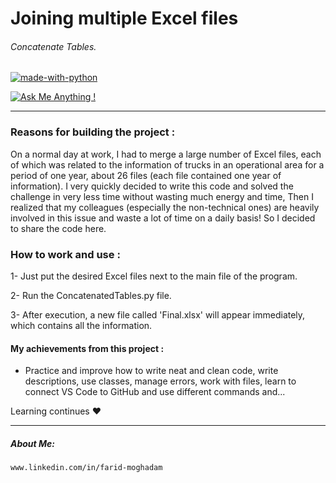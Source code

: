 # Joining multiple Excel files
###### Concatenate Tables.

[![made-with-python](https://img.shields.io/badge/Made%20with-Python-1f425f.svg)](https://www.python.org/)

[![Ask Me Anything !](https://img.shields.io/badge/Ask%20me-anything-1abc9c.svg)](https://GitHub.com/FaridMoghadam)

________________________________________________________________________________________



### Reasons for building the project :
On a normal day at work, I had to merge a large number of Excel files, each of which was related to the information of trucks in an operational area for a period of one year, about 26 files (each file contained one year of information).
I very quickly decided to write this code and solved the challenge in very less time without wasting much energy and time,
Then I realized that my colleagues (especially the non-technical ones) are heavily involved in this issue and waste a lot of time on a daily basis!
So I decided to share the code here.



### How to work and use :
1- Just put the desired Excel files next to the main file of the program.

2- Run the ConcatenatedTables.py file.

3- After execution, a new file called 'Final.xlsx' will appear immediately, which contains all the information.






#### My achievements from this project :
- Practice and improve how to write neat and clean code, write descriptions, use classes, manage errors, work with files, learn to connect VS Code to GitHub and use different commands and...

Learning continues ♥


________________________________________________________________________________________


##### About Me: 
    www.linkedin.com/in/farid-moghadam
